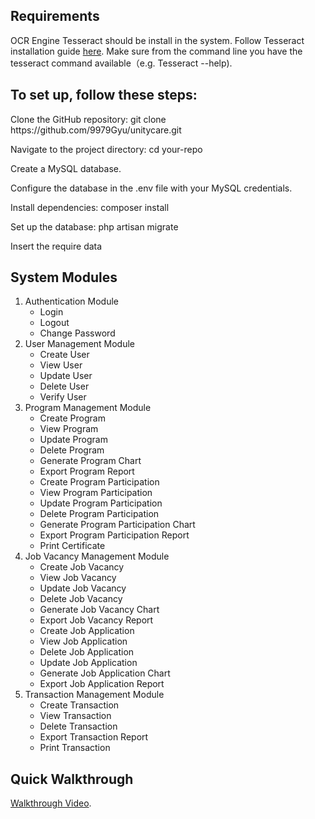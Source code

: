## Requirements

OCR Engine Tesseract should be install in the system. Follow Tesseract installation guide <a href="https://github.com/tesseract-ocr/tessdoc#compiling-and-installation">here</a>. Make sure from the command line you have the tesseract command available（e.g. Tesseract --help).

## To set up, follow these steps:

<p>Clone the GitHub repository: git clone https://github.com/9979Gyu/unitycare.git</p>
<p>Navigate to the project directory: cd your-repo</p>
<p>Create a MySQL database.</p>
<p>Configure the database in the .env file with your MySQL credentials.</p>
<p>Install dependencies: composer install</p>
<p>Set up the database: php artisan migrate</p>
<p>Insert the require data</p>

## System Modules

<ol>
    <li>
        Authentication Module
        <ul>
            <li>Login</li>
            <li>Logout</li>
            <li>Change Password</li>
        </ul>
    </li>
    <li>
        User Management Module
        <ul>
            <li>Create User</li>
            <li>View User</li>
            <li>Update User</li>
            <li>Delete User</li>
            <li>Verify User</li>
        </ul>
    </li>
    <li>
        Program Management Module
        <ul>
            <li>Create Program</li>
            <li>View Program</li>
            <li>Update Program</li>
            <li>Delete Program</li>
            <li>Generate Program Chart</li>
            <li>Export Program Report</li>
            <li>Create Program Participation</li>
            <li>View Program Participation</li>
            <li>Update Program Participation</li>
            <li>Delete Program Participation</li>
            <li>Generate Program Participation Chart</li>
            <li>Export Program Participation Report</li>
            <li>Print Certificate</li>
        </ul>
    </li>
    <li>
        Job Vacancy Management Module
        <ul>
            <li>Create Job Vacancy</li>
            <li>View Job Vacancy</li>
            <li>Update Job Vacancy</li>
            <li>Delete Job Vacancy</li>
            <li>Generate Job Vacancy Chart</li>
            <li>Export Job Vacancy Report</li>
            <li>Create Job Application</li>
            <li>View Job Application</li>
            <li>Delete Job Application</li>
            <li>Update Job Application</li>
            <li>Generate Job Application Chart</li>
            <li>Export Job Application Report</li>
        </ul>
    </li>
    <li>
        Transaction Management Module
        <ul>
            <li>Create Transaction</li>
            <li>View Transaction</li>
            <li>Delete Transaction</li>
            <li>Export Transaction Report</li>
            <li>Print Transaction</li>
        </ul>
    </li>
</ol>


## Quick Walkthrough

<a href="https://youtu.be/ab_lJo7JxxQ">Walkthrough Video</a>.

<!-- <p align="center"><a href="https://laravel.com" target="_blank"><img src="https://raw.githubusercontent.com/laravel/art/master/logo-lockup/5%20SVG/2%20CMYK/1%20Full%20Color/laravel-logolockup-cmyk-red.svg" width="400"></a></p>

<p align="center">
<a href="https://travis-ci.org/laravel/framework"><img src="https://travis-ci.org/laravel/framework.svg" alt="Build Status"></a>
<a href="https://packagist.org/packages/laravel/framework"><img src="https://img.shields.io/packagist/dt/laravel/framework" alt="Total Downloads"></a>
<a href="https://packagist.org/packages/laravel/framework"><img src="https://img.shields.io/packagist/v/laravel/framework" alt="Latest Stable Version"></a>
<a href="https://packagist.org/packages/laravel/framework"><img src="https://img.shields.io/packagist/l/laravel/framework" alt="License"></a>
</p>

## About Laravel

Laravel is a web application framework with expressive, elegant syntax. We believe development must be an enjoyable and creative experience to be truly fulfilling. Laravel takes the pain out of development by easing common tasks used in many web projects, such as:

- [Simple, fast routing engine](https://laravel.com/docs/routing).
- [Powerful dependency injection container](https://laravel.com/docs/container).
- Multiple back-ends for [session](https://laravel.com/docs/session) and [cache](https://laravel.com/docs/cache) storage.
- Expressive, intuitive [database ORM](https://laravel.com/docs/eloquent).
- Database agnostic [schema migrations](https://laravel.com/docs/migrations).
- [Robust background job processing](https://laravel.com/docs/queues).
- [Real-time event broadcasting](https://laravel.com/docs/broadcasting).

Laravel is accessible, powerful, and provides tools required for large, robust applications.

## Learning Laravel

Laravel has the most extensive and thorough [documentation](https://laravel.com/docs) and video tutorial library of all modern web application frameworks, making it a breeze to get started with the framework.

If you don't feel like reading, [Laracasts](https://laracasts.com) can help. Laracasts contains over 1500 video tutorials on a range of topics including Laravel, modern PHP, unit testing, and JavaScript. Boost your skills by digging into our comprehensive video library.

## Laravel Sponsors

We would like to extend our thanks to the following sponsors for funding Laravel development. If you are interested in becoming a sponsor, please visit the Laravel [Patreon page](https://patreon.com/taylorotwell).

### Premium Partners

- **[Vehikl](https://vehikl.com/)**
- **[Tighten Co.](https://tighten.co)**
- **[Kirschbaum Development Group](https://kirschbaumdevelopment.com)**
- **[64 Robots](https://64robots.com)**
- **[Cubet Techno Labs](https://cubettech.com)**
- **[Cyber-Duck](https://cyber-duck.co.uk)**
- **[Many](https://www.many.co.uk)**
- **[Webdock, Fast VPS Hosting](https://www.webdock.io/en)**
- **[DevSquad](https://devsquad.com)**
- **[Curotec](https://www.curotec.com/services/technologies/laravel/)**
- **[OP.GG](https://op.gg)**
- **[WebReinvent](https://webreinvent.com/?utm_source=laravel&utm_medium=github&utm_campaign=patreon-sponsors)**
- **[Lendio](https://lendio.com)**

## Contributing

Thank you for considering contributing to the Laravel framework! The contribution guide can be found in the [Laravel documentation](https://laravel.com/docs/contributions).

## Code of Conduct

In order to ensure that the Laravel community is welcoming to all, please review and abide by the [Code of Conduct](https://laravel.com/docs/contributions#code-of-conduct).

## Security Vulnerabilities

If you discover a security vulnerability within Laravel, please send an e-mail to Taylor Otwell via [taylor@laravel.com](mailto:taylor@laravel.com). All security vulnerabilities will be promptly addressed.

## License

The Laravel framework is open-sourced software licensed under the [MIT license](https://opensource.org/licenses/MIT). -->
